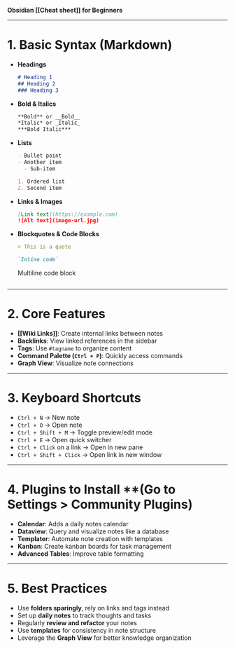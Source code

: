 **Obsidian [[Cheat sheet]] for Beginners**

---

# 1. Basic Syntax (Markdown)

- **Headings**
  ```markdown
  # Heading 1
  ## Heading 2
  ### Heading 3
  ```

- **Bold & Italics**
  ```markdown
  **Bold** or __Bold__
  *Italic* or _Italic_
  ***Bold Italic***
  ```

- **Lists**
  ```markdown
  - Bullet point
  - Another item
    - Sub-item

  1. Ordered list
  2. Second item
  ```

- **Links & Images**
  ```markdown
  [Link text](https://example.com)
  ![Alt text](image-url.jpg)
  ```

- **Blockquotes & Code Blocks**
  ```markdown
  > This is a quote
  
  `Inline code`
  
  ```
  Multiline code block
  ```
  ```

---

# 2. Core Features

- **[[Wiki Links]]**: Create internal links between notes
- **Backlinks**: View linked references in the sidebar
- **Tags**: Use `#tagname` to organize content
- **Command Palette (`Ctrl + P`)**: Quickly access commands
- **Graph View**: Visualize note connections

---

# 3. Keyboard Shortcuts

- `Ctrl + N` → New note
- `Ctrl + O` → Open note
- `Ctrl + Shift + M` → Toggle preview/edit mode
- `Ctrl + E` → Open quick switcher
- `Ctrl + Click` on a link → Open in new pane
- `Ctrl + Shift + Click` → Open link in new window

---

# 4. Plugins to Install **(Go to Settings > Community Plugins)

- **Calendar**: Adds a daily notes calendar
- **Dataview**: Query and visualize notes like a database
- **Templater**: Automate note creation with templates
- **Kanban**: Create kanban boards for task management
- **Advanced Tables**: Improve table formatting

---

# 5. Best Practices

- Use **folders sparingly**, rely on links and tags instead
- Set up **daily notes** to track thoughts and tasks
- Regularly **review and refactor** your notes
- Use **templates** for consistency in note structure
- Leverage the **Graph View** for better knowledge organization

